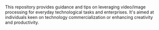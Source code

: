 This repository provides guidance and tips on leveraging video/image processing for everyday technological tasks and enterprises. It's aimed at individuals keen on technology commercialization or enhancing creativity and productivity.
